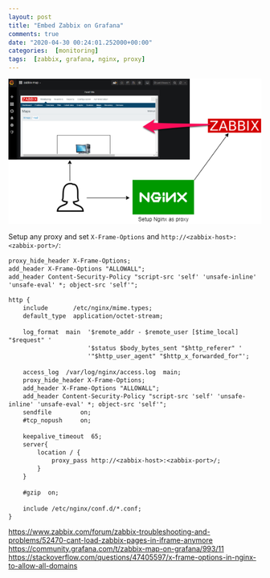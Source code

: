 ```yaml
---
layout: post
title: "Embed Zabbix on Grafana"
comments: true
date: "2020-04-30 00:24:01.252000+00:00"
categories:  [monitoring]
tags:  [zabbix, grafana, nginx, proxy]
---
```




![](/assets/img/os-pXeavt_2940b2d80fb724c2e358c23fdb25d324.png)

Setup any proxy and set `X-Frame-Options` and `http://<zabbix-host>:<zabbix-port>/`:
```nginx
proxy_hide_header X-Frame-Options;
add_header X-Frame-Options "ALLOWALL";
add_header Content-Security-Policy "script-src 'self' 'unsafe-inline' 'unsafe-eval' *; object-src 'self'";
```

```nginx
http {
    include       /etc/nginx/mime.types;
    default_type  application/octet-stream;

    log_format  main  '$remote_addr - $remote_user [$time_local] "$request" '
                      '$status $body_bytes_sent "$http_referer" '
                      '"$http_user_agent" "$http_x_forwarded_for"';

    access_log  /var/log/nginx/access.log  main;
    proxy_hide_header X-Frame-Options;
    add_header X-Frame-Options "ALLOWALL";
    add_header Content-Security-Policy "script-src 'self' 'unsafe-inline' 'unsafe-eval' *; object-src 'self'";
    sendfile        on;
    #tcp_nopush     on;

    keepalive_timeout  65;
    server{
        location / {
            proxy_pass http://<zabbix-host>:<zabbix-port>/;
        }
    }

    #gzip  on;

    include /etc/nginx/conf.d/*.conf;
}
```

https://www.zabbix.com/forum/zabbix-troubleshooting-and-problems/52470-cant-load-zabbix-pages-in-iframe-anymore
https://community.grafana.com/t/zabbix-map-on-grafana/993/11
https://stackoverflow.com/questions/47405597/x-frame-options-in-nginx-to-allow-all-domains